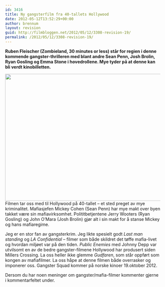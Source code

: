 ```yaml
---
id: 3416
title: Ny gangsterfilm fra 40-tallets Hollywood
date: 2012-05-12T13:52:29+00:00
author: brennum
layout: revision
guid: http://filmbloggen.net/2012/05/12/3308-revision-19/
permalink: /2012/05/12/3308-revision-19/
---
```

**Ruben Fleischer (Zombieland, 30 minutes or less) står for regien i denne kommende gangster-thrilleren med blant andre Sean Penn, Josh Brolin, Ryan Gosling og Emma Stone i hovedrollene. Mye tyder på at denne kan bli verdt kinobilletten.<!--more-->**

<a href="http://filmbloggen.net/2012/05/11/ny-gangsterfilm-fra-40-tallets-hollywood/gangster-squad-movie-banner/" rel="attachment wp-att-3390"><img class="alignnone size-large wp-image-3390" src="http://filmbloggen.net/wp-content/uploads//2012/05/gangster-squad-movie-banner-620x412.jpg" alt="" width="620" height="412" /></a>  
Filmen tar oss med til Hollywood på 40-tallet &#8211; et sted preget av mye kriminalitet. Mafiasjefen Mickey Cohen (Sean Penn) har mye makt over byen takket være sin mafiavirksomhet. Polititbetjentene Jerry Wooters (Ryan Gosling) og John O&#8217;Mara (Josh Brolin) gjør alt i sin makt for å stanse Mickey og hans mafiaregime.

Jeg er en stor fan av gangsterkrim. Jeg likte spesielt godt _Last man standing_ og _LA Confidential_ &#8211; filmer som både skildret det tøffe mafia-livet og hvordan miljøet var på den tiden. _Public Enemies_ med Johnny Depp var utvilsomt en av de bedre gangster-filmene Hollywood har produsert siden Millers Crossing. La oss heller ikke glemme _Gudfaren_, som står oppført som kongen av mafiafilmer. La oss håpe at denne filmen både overrasker og imponerer oss. Gangster Squad kommer på norske kinoer 19.oktober 2012.

Dersom du har noen meninger om gangster/mafia-filmer kommenter gjerne i kommentarfeltet under.

<div class="video-shortcode">
</div>